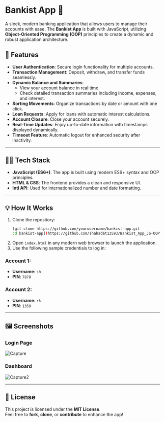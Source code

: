 # Bankist App 🏦

A sleek, modern banking application that allows users to manage their accounts with ease. The **Bankist App** is built with JavaScript, utilizing **Object-Oriented Programming (OOP)** principles to create a dynamic and robust application architecture.

## 🚀 Features

- **User Authentication**: Secure login functionality for multiple accounts.
- **Transaction Management**: Deposit, withdraw, and transfer funds seamlessly.
- **Dynamic Balance and Summaries**:
  - View your account balance in real time.
  - Check detailed transaction summaries including income, expenses, and interest.
- **Sorting Movements**: Organize transactions by date or amount with one click.
- **Loan Requests**: Apply for loans with automatic interest calculations.
- **Account Closure**: Close your account securely.
- **Real-Time Updates**: Enjoy up-to-date information with timestamps displayed dynamically.
- **Timeout Feature**: Automatic logout for enhanced security after inactivity.

---

## 🧑‍💻 Tech Stack

- **JavaScript (ES6+)**: The app is built using modern ES6+ syntax and OOP principles.
- **HTML & CSS**: The frontend provides a clean and responsive UI.
- **Intl API**: Used for internationalized number and date formatting.

---

## 💡 How It Works

1. Clone the repository:
   ```bash
   [git clone https://github.com/yourusername/bankist-app.git
   cd bankist-app](https://github.com/shahadat13593/Bankist_App_JS-OOP-.git)```

2. Open `index.html` in any modern web browser to launch the application.
3. Use the following sample credentials to log in:

### Account 1:
- **Username**: `sh`  
- **PIN**: `7878`

### Account 2:
- **Username**: `rk`  
- **PIN**: `1359`

---

## 🖼️ Screenshots

### Login Page
![Capture](https://github.com/user-attachments/assets/ee9b56ba-f83a-4a46-8d0f-58fd6479a9b6)


### Dashboard
![Capture2](https://github.com/user-attachments/assets/d5d86784-1bb5-413a-b054-b8f2f34338ac)


---

## 📜 License

This project is licensed under the **MIT License**.  
Feel free to **fork**, **clone**, or **contribute** to enhance the app!
